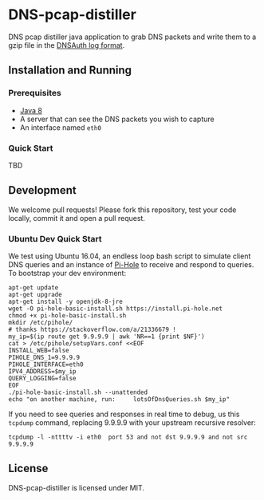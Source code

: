 # DNS-pcap-distiller

DNS pcap distiller java application to grab DNS packets and write them to a gzip file in the [DNSAuth log format](https://github.com/Packet-Clearing-House/DNSAuth#logs). 

## Installation and Running

### Prerequisites

* [Java 8](https://openjdk.java.net/install/)
* A server that can see the DNS packets you wish to capture
* An interface named ``eth0`` 

### Quick Start
TBD


## Development

We welcome pull requests! Please fork this repository, test your code locally, commit it and open a pull request.

### Ubuntu Dev Quick Start

We test using Ubuntu 16.04, an endless loop bash script to simulate client DNS queries and an instance of [Pi-Hole](https://pi-hole.net/) to receive and respond to queries. To bootstrap your dev environment:

```
apt-get update
apt-get upgrade
apt-get install -y openjdk-8-jre
wget -O pi-hole-basic-install.sh https://install.pi-hole.net
chmod +x pi-hole-basic-install.sh
mkdir /etc/pihole/
# thanks https://stackoverflow.com/a/21336679 !
my_ip=$(ip route get 9.9.9.9 | awk 'NR==1 {print $NF}')
cat > /etc/pihole/setupVars.conf <<EOF
INSTALL_WEB=false 
PIHOLE_DNS_1=9.9.9.9
PIHOLE_INTERFACE=eth0
IPV4_ADDRESS=$my_ip
QUERY_LOGGING=false
EOF
./pi-hole-basic-install.sh --unattended
echo "on another machine, run:     lotsOfDnsQueries.sh $my_ip"
```

If you need to see queries and responses in real time to debug, us this ``tcpdump`` command, replacing 9.9.9.9 with your upstream recursive resolver:

```
tcpdump -l -nttttv -i eth0  port 53 and not dst 9.9.9.9 and not src 9.9.9.9
```




## License
DNS-pcap-distiller is licensed under MIT.
